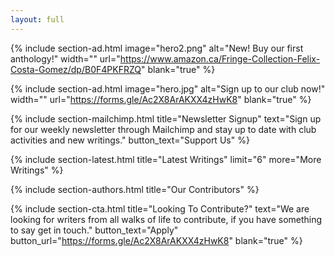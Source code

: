 ```yaml
---
layout: full
---
```


{% include section-ad.html image="hero2.png" alt="New! Buy our first anthology!" width="" url="https://www.amazon.ca/Fringe-Collection-Felix-Costa-Gomez/dp/B0F4PKFRZQ" blank="true" %}

{% include section-ad.html image="hero.jpg" alt="Sign up to our club now!" width="" url="https://forms.gle/Ac2X8ArAKXX4zHwK8" blank="true" %}

<!-- {% include section-featured.html title="Featured Story" %}

{% include section-spotlight.html title="Spotlight" %} -->

{% include section-mailchimp.html title="Newsletter Signup" text="Sign up for our weekly newsletter through Mailchimp and stay up to date with club activities and new writings." button_text="Support Us" %}

{% include section-latest.html title="Latest Writings" limit="6" more="More Writings" %}

<!-- {% include section-ad.html title="Advertisement" image="placeholder.png" url="#" blank="true" %} -->

{% include section-authors.html title="Our Contributors" %}

<!-- {% include section-instagram.html title="Latest On Instagram" cols="4" count="4" gutter="true" %} -->

{% include section-cta.html title="Looking To Contribute?" text="We are looking for writers from all walks of life to contribute, if you have something to say get in touch." button_text="Apply" button_url="https://forms.gle/Ac2X8ArAKXX4zHwK8" blank="true" %}

<!-- 
{% include section-author.html author="john" title="Hello, I am Jane! Welcome to my blog." %} 
-->
